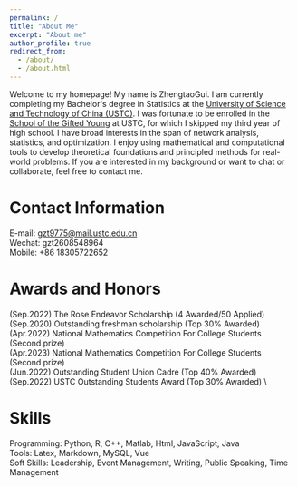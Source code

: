 ```yaml
---
permalink: /
title: "About Me"
excerpt: "About me"
author_profile: true
redirect_from: 
  - /about/
  - /about.html
---
```


Welcome to my homepage! My name is ZhengtaoGui. I am currently completing my Bachelor's degree in Statistics at the [University of Science and Technology of China (USTC)](https://www.ustc.edu.cn/). I was fortunate to be enrolled in the [School of the Gifted Young](https://sgy.ustc.edu.cn/) at USTC, for which I skipped my third year of high school. I have broad interests in the span of network analysis, statistics, and optimization. I enjoy using mathematical and computational tools to develop theoretical foundations and principled methods for real-world problems. If you are interested in my background or want to chat or collaborate, feel free to contact me.


Contact Information
======

E-mail: gzt9775@mail.ustc.edu.cn \
Wechat:  gzt2608548964 \
Mobile:  +86 18305722652

Awards and Honors
======

(Sep.2022) The Rose Endeavor Scholarship (4 Awarded/50 Applied) \
(Sep.2020) Outstanding freshman scholarship (Top 30% Awarded) \
(Apr.2022) National Mathematics Competition For College Students (Second prize) \
(Apr.2023) National Mathematics Competition For College Students (Second prize) \
(Jun.2022) Outstanding Student Union Cadre (Top 40% Awarded) \
(Sep.2022) USTC Outstanding Students Award (Top 30% Awarded) \


Skills
======
  Programming: Python, R, C++, Matlab, Html, JavaScript, Java \
  Tools: Latex, Markdown, MySQL, Vue \
  Soft Skills: Leadership, Event Management, Writing, Public Speaking, Time Management
